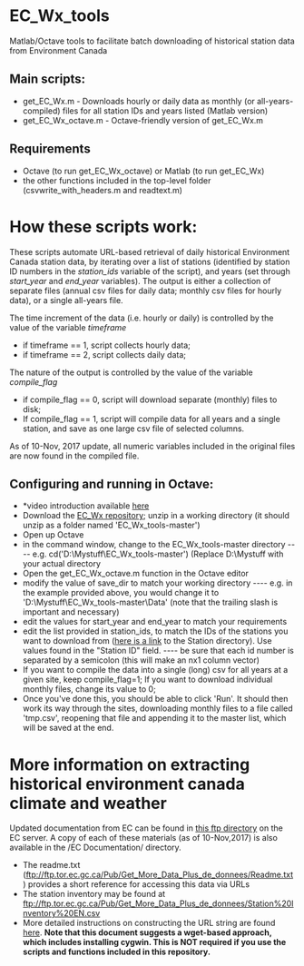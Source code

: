 # EC_Wx_tools
Matlab/Octave tools to facilitate batch downloading of historical station data from Environment Canada

## Main scripts:
- get_EC_Wx.m - Downloads hourly or daily data as monthly (or all-years-compiled) files for all station IDs and years listed (Matlab version)
- get_EC_Wx_octave.m - Octave-friendly version of get_EC_Wx.m

## Requirements
- Octave (to run get_EC_Wx_octave) or Matlab (to run get_EC_Wx) 
- the other functions included in the top-level folder (csvwrite_with_headers.m and readtext.m)

# How these scripts work: 

These scripts automate URL-based retrieval of daily historical Environment Canada station data, by iterating over a list of stations (identified by station ID numbers in the *station_ids* variable of the script), and years (set through *start_year* and *end_year* variables). The output is either a collection of separate files (annual csv files for daily data; monthly csv files for hourly data), or a single all-years file. 

The time increment of the data (i.e. hourly or daily) is controlled by the value of the variable *timeframe*
- if timeframe == 1, script collects hourly data;
- if timeframe == 2, script collects daily data;

The nature of the output is controlled by the value of the variable *compile_flag*
- if compile_flag == 0, script will download separate (monthly) files to disk; 
- If compile_flag == 1, script will compile data for all years and a single station, and save as one large csv file of selected columns.

As of 10-Nov, 2017 update, all numeric variables included in the original files are now found in the compiled file.

## Configuring and running in Octave:
- *video introduction available [here](https://youtu.be/m82-pJdtrHk)
- Download the [EC_Wx repository](https://github.com/jasonbrodeur/EC_Wx_tools/archive/master.zip); unzip in a working directory (it should unzip as a folder named 'EC_Wx_tools-master')
- Open up Octave 
- in the command window, change to the EC_Wx_tools-master directory 
---- e.g. cd('D:\Mystuff\EC_Wx_tools-master') (Replace D:\Mystuff with your actual directory
- Open the get_EC_Wx_octave.m function in the Octave editor
- modify the value of save_dir to match your working directory
---- e.g. in the example provided above, you would change it to 'D:\Mystuff\EC_Wx_tools-master\Data\' (note that the trailing slash is important and necessary)
- edit the values for start_year and end_year to match your requirements 
- edit the list provided in station_ids, to match the IDs of the stations you want to download from ([here is a link](ftp://ftp.tor.ec.gc.ca/Pub/Get_More_Data_Plus_de_donnees/Station%20Inventory%20EN.csv) to the Station directory). Use values found in the "Station ID" field.
---- be sure that each id number is separated by a semicolon (this will make an nx1 column vector)
- If you want to compile the data into a single (long) csv for all years at a given site, keep compile_flag=1; If you want to download individual monthly files, change its value to 0; 
- Once you've done this, you should be able to click 'Run'. It should then work its way through the sites, downloading monthly files to a file called 'tmp.csv', reopening that file and appending it to the master list, which will be saved at the end. 


# More information on extracting historical environment canada climate and weather
Updated documentation from EC can be found in [this ftp directory](ftp://ftp.tor.ec.gc.ca/Pub/Get_More_Data_Plus_de_donnees/) on the EC server. A copy of each of these materials (as of 10-Nov,2017) is also available in the /EC Documentation/ directory.
- The readme.txt (ftp://ftp.tor.ec.gc.ca/Pub/Get_More_Data_Plus_de_donnees/Readme.txt) provides a short reference for accessing this data via URLs
- The station inventory may be found at ftp://ftp.tor.ec.gc.ca/Pub/Get_More_Data_Plus_de_donnees/Station%20Inventory%20EN.csv
- More detailed instructions on constructing the URL string are found [here](ftp://client_climate@ftp.tor.ec.gc.ca/Pub/Get_More_Data_Plus_de_donnees/Suggestions_on_installing_Cygwin_and_running_the_command_line_to_download_data.docx). 
**Note that this document suggests a wget-based approach, which includes installing cygwin. This is NOT required if you use the scripts and functions included in this repository.**
